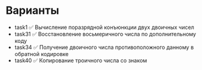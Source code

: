 # Варианты

- task1   ✅ Вычисление поразрядной конъюнкции двух двоичных чисел
- task31  ✅ Восстановление восьмеричного числа по дополнительному коду
- task34  ✅ Получение двоичного числа противоположного данному в обратной кодировке
- task40  ✅ Копирование троичного числа со знаком

